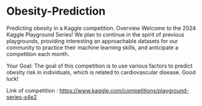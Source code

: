 # Obesity-Prediction
Predicting obesity in a Kaggle competition.
Overview
Welcome to the 2024 Kaggle Playground Series! We plan to continue in the spirit of previous playgrounds, providing interesting an approachable datasets for our community to practice their machine learning skills, and anticipate a competition each month.

Your Goal: The goal of this competition is to use various factors to predict obesity risk in individuals, which is related to cardiovascular disease. Good luck!


Link of competition : https://www.kaggle.com/competitions/playground-series-s4e2
